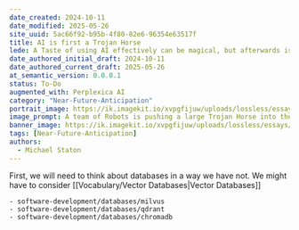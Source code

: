 ```yaml
---
date_created: 2024-10-11
date_modified: 2025-05-26
site_uuid: 5ac66f92-b95b-4f80-82e6-96354e63517f
title: AI is first a Trojan Horse
lede: A Taste of using AI effectively can be magical, but afterwards is a massive amount of reconfiguration and technology adoption.
date_authored_initial_draft: 2024-10-11
date_authored_current_draft: 2025-05-26
at_semantic_version: 0.0.0.1
status: To-Do
augmented_with: Perplexica AI
category: "Near-Future-Anticipation"
portrait_image: https://ik.imagekit.io/xvpgfijuw/uploads/lossless/essays/2025-05-04_portraitimage_AI-is-first-a-Trojan-Horse_c542f9fe-2450-4e80-a39c-c29fd81b8b46_FSB44Ca6Y.jpg
image_prompt: A team of Robots is pushing a large Trojan Horse into the doorway of a large commercial office building, and the employees and security guards are holding the door open for it.
banner_image: https://ik.imagekit.io/xvpgfijuw/uploads/lossless/essays/2025-05-04_bannerimage_AI-is-first-a-Trojan-Horse_c70689f7-0149-4ae5-b076-c94bf98932ae_AKHwcg3RP.jpg
tags: [Near-Future-Anticipation]
authors:
  - Michael Staton
---
```

First, we will need to think about databases in a way we have not. 
We might have to consider [[Vocabulary/Vector Databases|Vector Databases]]

```toolingGallery
- software-development/databases/milvus
- software-development/databases/qdrant
- software-development/databases/chromadb
```
